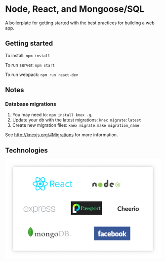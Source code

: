 # Node, React, and Mongoose/SQL #
 
A boilerplate for getting started with the best practices for building a web app.
 
## Getting started ##
To install: `npm install`

To run server: `npm start`

To run webpack: `npm run react-dev`

## Notes ##

### Database migrations ###
  1. You may need to: `npm install knex -g`. 
  2. Update your db with the latest migrations: `knex migrate:latest`
  3. Create new migration files: `knex migrate:make migration_name`
 
See http://knexjs.org/#Migrations for more information.

## Technologies ##

![](images/stack.png?raw=true)

